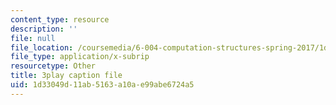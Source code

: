 ```yaml
---
content_type: resource
description: ''
file: null
file_location: /coursemedia/6-004-computation-structures-spring-2017/1d33049d11ab5163a10ae99abe6724a5_zvQPV1j7SSU.vtt
file_type: application/x-subrip
resourcetype: Other
title: 3play caption file
uid: 1d33049d-11ab-5163-a10a-e99abe6724a5
---
```

